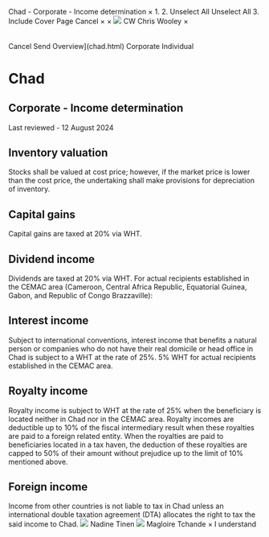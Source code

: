 Chad - Corporate - Income determination
×
1.
2.
Unselect All
Unselect All
3.
Include Cover Page
Cancel
×
×
![](-/media/world-wide-tax-summaries/attachments/global---chris-wooley.ashx%3Frev=ac5e5f3223b34096b1afc2a6009c7320&revision=ac5e5f32-23b3-4096-b1af-c2a6009c7320&hash=859B7ADC84DC2CBEC9760E9E6EE7DE6D0A8BFCDF)
CW
Chris Wooley
×
######
Cancel
Send
Overview](chad.html)
Corporate
Individual
# Chad
## Corporate - Income determination
Last reviewed - 12 August 2024
## Inventory valuation
Stocks shall be valued at cost price; however, if the market price is lower than the cost price, the undertaking shall make provisions for depreciation of inventory.
## Capital gains
Capital gains are taxed at 20% via WHT.
## Dividend income
Dividends are taxed at 20% via WHT.
For actual recipients established in the CEMAC area (Cameroon, Central Africa Republic, Equatorial Guinea, Gabon, and Republic of Congo Brazzaville):
## Interest income
Subject to international conventions, interest income that benefits a natural person or companies who do not have their real domicile or head office in Chad is subject to a WHT at the rate of 25%.
5% WHT for actual recipients established in the CEMAC area.
## Royalty income
Royalty income is subject to WHT at the rate of 25% when the beneficiary is located neither in Chad nor in the CEMAC area.
Royalty incomes are deductible up to 10% of the fiscal intermediary result when these royalties are paid to a foreign related entity.
When the royalties are paid to beneficiaries located in a tax haven, the deduction of these royalties are capped to 50% of their amount without prejudice up to the limit of 10% mentioned above.
## Foreign income
Income from other countries is not liable to tax in Chad unless an international double taxation agreement (DTA) allocates the right to tax the said income to Chad.
![](-/media/world-wide-tax-summaries/attachments/chad---nadine-tinen.ashx%3Frev=69fd294436884bc4b9c1391c0db02075&revision=69fd2944-3688-4bc4-b9c1-391c0db02075&hash=AEADCE6257456107D761E6E182C043DBA660E12D)
Nadine Tinen
![](-/media/world-wide-tax-summaries/chadmagloire-tchandechad--magloire-tchandepng20221103081237186.ashx%3Frev=87b35679424a41619133f979cee6c1c9&revision=87b35679-424a-4161-9133-f979cee6c1c9&hash=54D3D2B27044D503E7971A0A9D3AD9D0E02EF475)
Magloire Tchande
×
I understand